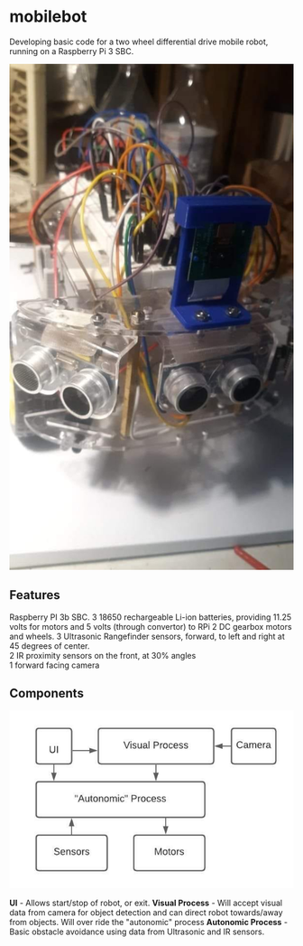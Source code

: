 # mobilebot

Developing basic code for a two wheel differential drive mobile robot, running on a Raspberry Pi 3 SBC. 

![Screenshot](mobilebot2.jpg)

## Features

Raspberry PI 3b SBC.
3 18650 rechargeable Li-ion batteries, providing 11.25 volts for motors and 5 volts (through convertor) to RPi
2 DC gearbox motors and wheels. 
3 Ultrasonic Rangefinder sensors, forward, to left and right at 45 degrees of center.  
2 IR proximity sensors on the front, at 30% angles  
1 forward facing camera  

## Components

![diagram](Mobilebot_diagram.jpeg)

**UI** - Allows start/stop of robot, or exit. 
**Visual Process** - Will accept visual data from camera for object detection and can direct robot towards/away from 
objects. Will over ride the "autonomic" process
**Autonomic Process** - Basic obstacle avoidance using data from Ultrasonic and IR sensors. 

